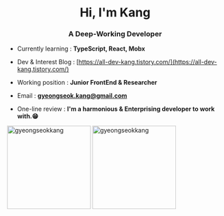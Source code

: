 <h1 align="center">Hi, I'm Kang</h1>
<h3 align="center">A Deep-Working Developer</h3>


- Currently learning : **TypeScript, React, Mobx**

- Dev & Interest Blog : [https://all-dev-kang.tistory.com/](https://all-dev-kang.tistory.com/)

- Working position : **Junior FrontEnd & Researcher**

- Email : **gyeongseok.kang@gmail.com**

- One-line review : **I'm a harmonious & Enterprising developer to work with.😁**

<div style="display=flex;justify-content=center">
  <img align="center" height="195px" src="https://github-readme-stats.vercel.app/api?username=gyeongseokkang&show_icons=true&locale=en" alt="gyeongseokkang" />
  <img align="center" height="195px" src="https://github-readme-stats.vercel.app/api/top-langs/?username=gyeongseokkang&layout=compact" alt="gyeongseokkang" />
</div>
